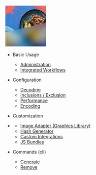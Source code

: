 ![EyecookBlurhash](./_images/intro.png)
- Basic Usage

  - [Administration](guide.md#administration)
  - [Integrated Workflows](guide.md#integrated-workflows)

- Configuration

  - [Decoding](configuration.md#decoding)
  - [Inclusions / Exclusion](configuration.md#inclusions-exclusion)
  - [Performance](configuration.md#performance)
  - [Encoding](configuration.md#encoding)

- Customization
-
  - [Image Adapter (Graphics Library)](customization.md#image-adapter-graphics-library)
  - [Hash Generator](customization.md#hash-generator)
  - [Custom Integrations](customization.md#custom-integrations)
  - [JS Bundles](customization.md#js-bundles)

- Commands (cli)

  - [Generate](commands.md#generate)
  - [Remove](commands.md#remove)